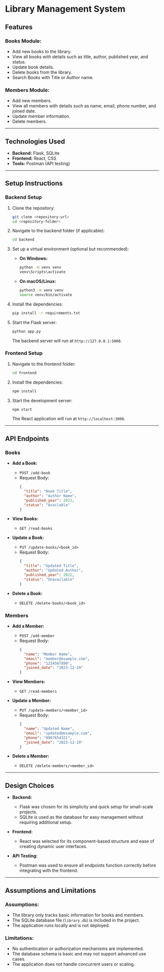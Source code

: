 # Library Management System

## Features
### Books Module:
- Add new books to the library.
- View all books with details such as title, author, published year, and status.
- Update book details.
- Delete books from the library.
- Search Books with Title or Author name.

### Members Module:
- Add new members.
- View all members with details such as name, email, phone number, and joined date.
- Update member information.
- Delete members.

---

## Technologies Used
- **Backend:** Flask, SQLite
- **Frontend:** React, CSS
- **Tools:** Postman (API testing)

---

## Setup Instructions

### Backend Setup
1. Clone the repository:
   ```bash
   git clone <repository-url>
   cd <repository-folder>
   ```

2. Navigate to the backend folder (if applicable):
   ```bash
   cd backend
   ```

3. Set up a virtual environment (optional but recommended):
   - **On Windows:**
     ```bash
     python -m venv venv
     venv\Scripts\activate
     ```
   - **On macOS/Linux:**
     ```bash
     python3 -m venv venv
     source venv/bin/activate
     ```

4. Install the dependencies:
   ```bash
   pip install -r requirements.txt
   ```

5. Start the Flask server:
   ```bash
   python app.py
   ```
   The backend server will run at `http://127.0.0.1:5000`.

### Frontend Setup
1. Navigate to the frontend folder:
   ```bash
   cd frontend
   ```

2. Install the dependencies:
   ```bash
   npm install
   ```

3. Start the development server:
   ```bash
   npm start
   ```
   The React application will run at `http://localhost:3000`.

---

## API Endpoints

### Books
- **Add a Book:**
  - `POST /add-book`
  - Request Body:
    ```json
    {
      "title": "Book Title",
      "author": "Author Name",
      "published_year": 2023,
      "status": "Available"
    }
    ```

- **View Books:**
  - `GET /read-books`

- **Update a Book:**
  - `PUT /update-books/<book_id>`
  - Request Body:
    ```json
    {
      "title": "Updated Title",
      "author": "Updated Author",
      "published_year": 2022,
      "status": "Unavailable"
    }
    ```

- **Delete a Book:**
  - `DELETE /delete-books/<book_id>`

### Members
- **Add a Member:**
  - `POST /add-member`
  - Request Body:
    ```json
    {
      "name": "Member Name",
      "email": "member@example.com",
      "phone": "1234567890",
      "joined_date": "2023-12-19"
    }
    ```

- **View Members:**
  - `GET /read-members`

- **Update a Member:**
  - `PUT /update-members/<member_id>`
  - Request Body:
    ```json
    {
      "name": "Updated Name",
      "email": "updated@example.com",
      "phone": "0987654321",
      "joined_date": "2023-12-19"
    }
    ```

- **Delete a Member:**
  - `DELETE /delete-members/<member_id>`

---

## Design Choices
- **Backend:**
  - Flask was chosen for its simplicity and quick setup for small-scale projects.
  - SQLite is used as the database for easy management without requiring additional setup.

- **Frontend:**
  - React was selected for its component-based structure and ease of creating dynamic user interfaces.

- **API Testing:**
  - Postman was used to ensure all endpoints function correctly before integrating with the frontend.

---

## Assumptions and Limitations
### Assumptions:
- The library only tracks basic information for books and members.
- The SQLite database file (`library.db`) is included in the project.
- The application runs locally and is not deployed.

### Limitations:
- No authentication or authorization mechanisms are implemented.
- The database schema is basic and may not support advanced use cases.
- The application does not handle concurrent users or scaling.



